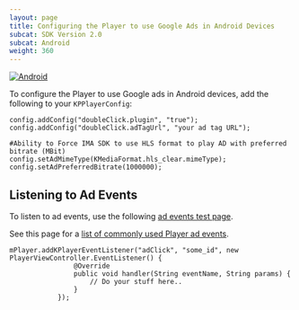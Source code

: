 ```yaml
---
layout: page
title: Configuring the Player to use Google Ads in Android Devices
subcat: SDK Version 2.0
subcat: Android
weight: 360
---
```


[![Android](https://img.shields.io/badge/Android-Supported-green.svg)](https://github.com/kaltura/player-sdk-native-ios)

To configure the Player to use Google ads in Android devices, add the following to your `KPPlayerConfig`:

```
config.addConfig("doubleClick.plugin", "true");
config.addConfig("doubleClick.adTagUrl", "your ad tag URL");

#Ability to Force IMA SDK to use HLS format to play AD with preferred bitrate (MBit)
config.setAdMimeType(KMediaFormat.hls_clear.mimeType);
config.setAdPreferredBitrate(1000000);
```

## Listening to Ad Events  

To listen to ad events, use the following [ad events test page](http://player.kaltura.com/modules/DoubleClick/tests/DoubleClickAdEvents.qunit.html).

See this page for a [list of commonly used Player ad events](https://github.com/kaltura/DeveloperPortalDocs/blob/master/documentation/04_Web-Video-Player/Kaltura-Media-Player-API.md).

```
mPlayer.addKPlayerEventListener("adClick", "some_id", new PlayerViewController.EventListener() {
                @Override
                public void handler(String eventName, String params) {
                    // Do your stuff here..
                }
            });
```
